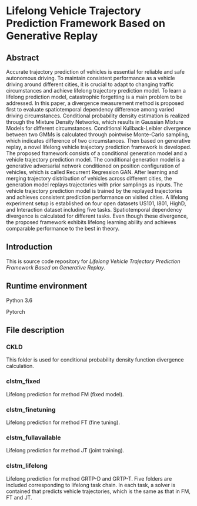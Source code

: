 # Lifelong Vehicle Trajectory Prediction Framework Based on Generative Replay

## Abstract 

Accurate trajectory prediction of vehicles is essential for reliable and safe autonomous driving. To maintain consistent performance as a vehicle driving around different cities, it is crucial to adapt to changing traffic circumstances and achieve lifelong trajectory prediction model. To learn a lifelong prediction model,  catastrophic forgetting is a main problem to be addressed. In this paper, a divergence measurement method is proposed first to evaluate spatiotemporal  dependency difference among varied driving circumstances. Conditional probability density estimation is realized through the Mixture Density Networks, which results in Gaussian Mixture Models for different circumstances. Conditional Kullback-Leibler divergence between two GMMs is calculated through pointwise Monte-Carlo sampling, which indicates difference of two circumstances. Then based on generative replay, a novel lifelong vehicle trajectory prediction framework is developed. The proposed framework consists of a conditional generation model and a vehicle trajectory prediction model. The conditional generation model is a generative adversarial network conditioned on position configuration of vehicles, which is called Recurrent Regression GAN. After learning and merging trajectory distribution of vehicles across different cities, the generation model replays trajectories with prior samplings as inputs. The vehicle trajectory prediction model is trained by the replayed trajectories and achieves consistent prediction performance on visited cities. A lifelong experiment setup is established on four open datasets US101, I801, HighD, and Interaction dataset including five tasks. Spatiotemporal dependency divergence is calculated for different tasks. Even though these divergence, the proposed framework exhibits lifelong learning ability and achieves comparable performance to the best in theory.

## Introduction

This is source code repository for *Lifelong Vehicle Trajectory Prediction Framework Based on Generative Replay*.

## Runtime environment 

Python 3.6

Pytorch

## File description

### CKLD

This folder is used for conditional probability density function divergence calculation. 

### clstm_fixed

Lifelong prediction for method FM (fixed model).

### clstm_finetuning

Lifelong prediction for method FT (fine tuning).

### clstm_fullavailable

Lifelong prediction for method JT (joint training).

### clstm_lifelong

Lifelong prediction for method GRTP-D and GRTP-T. Five folders are included corresponding to lifelong task chain. In each task, a solver is contained that predicts vehicle trajectories, which is the same as that in FM, FT and JT.